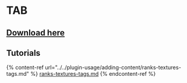 # TAB

## [Download here](https://www.mc-market.org/resources/14009/)

## Tutorials

{% content-ref url="../../plugin-usage/adding-content/ranks-textures-tags.md" %}
[ranks-textures-tags.md](../../plugin-usage/adding-content/ranks-textures-tags.md)
{% endcontent-ref %}
